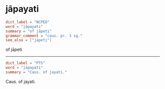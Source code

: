 # jāpayati

``` toml
dict_label = "NCPED"
word = "jāpayati"
summary = "of jāpeti"
grammar_comment = "caus. pr. 3 sg."
see_also = ["jāpeti"]
```

of jāpeti

--------------------

``` toml
dict_label = "PTS"
word = "jāpayati"
summary = "Caus. of jayati."
```

Caus. of jayati.

